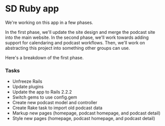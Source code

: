# SD Ruby app #

We're working on this app in a few phases.

In the first phase, we'll update the site design and merge the podcast site into the main website. In the second phase, we'll work towards adding support for calendaring and podcast workflows. Then, we'll work on abstracting this project into something other groups can use.

Here's a breakdown of the first phase.

### Tasks ###

- Unfreeze Rails
- Update plugins
- Update the app to Rails 2.2.2
- Switch gems to use config.gem
- Create new podcast model and controller
- Create Rake task to import old podcast data
- Markup new pages (homepage, podcast homepage, and podcast detail)
- Style new pages (homepage, podcast homepage, and podcast detail)


